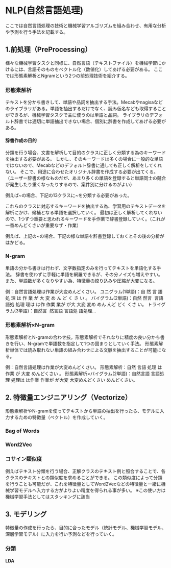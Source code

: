 # NLP(自然言語処理)

ここでは自然言語処理の技術と機械学習アルゴリズムを組み合わせ、有用な分析や予測を行う手法を記載する。

## 1.前処理（PreProcessing）
様々な機械学習タスクと同様に、自然言語（テキストファイル）を機械学習にかけるには、言語そのものをベクトル化（数値化）してあげる必要がある。
ここでは形態素解析とNgramという2つの前処理技術を紹介する。

### 形態素解析
テキストを分かち書きして、単語や品詞を抽出する手法。Mecabやnagisaなどのライブラリがある。単語を抽出するだけでなく、読み仮名なども取得することができるが、機械学習タスクで主に使うのは単語と品詞。
ライブラリのデフォルト辞書では適切に単語抽出できない場合、個別に辞書を作成してあげる必要がある。

#### 辞書作成の目的
分類を行う場合、文書を解析して目的のクラスに正しく分類する為のキーワードを抽出する必要がある。
しかし、そのキーワードは多くの場合に一般的な単語ではないので、Mecabなどのデフォルト辞書に通しても正しく解析をしてくれない。
そこで、用途に合わせたオリジナル辞書を作成する必要が出てくる。
（ユーザー辞書の様なものだが、あまり多くの単語を登録すると単語同士の競合が発生したり重くなったりするので、案件別に分けるのがよい）

例えば~の場合、下記の13クラスに~を分類する必要があった。


これらのクラスに対応するキーワードを抽出する為、学習用のテキストデータを解析にかけ、候補となる単語を選択していく。
最初は正しく解析してくれないので、1つずつ重要と思われるキーワードを手作業で辞書登録していく。（これが一番めんどくさいが重要なザ・作業）

例えば、上記の~の場合、下記の様な単語を辞書登録しておくとその後の分析がはかどる。

### N-gram
単語の分かち書きは行わず、文字数指定のみを行ってテキストを単語化する手法。
辞書を使わずに手軽に単語を網羅できるが、その分ノイズも増えやすい。また、単語数が多くなりやすい為、特徴量の絞り込みや圧縮が大変になる。

例：自然言語処理は作業が大変めんどくさい。
ユニグラム(1単語)：自 然 言 語 処 理 は 作 業 が 大 変 め ん ど く さ い 。
バイグラム(2単語)：自然 然言  言語 語処 処理 理は は作 作業 業が が大 大変 変め めん んど どく くさ い。
トライグラム(3単語)：自然言  然言語 言語処 語処理...

### 形態素解析×N-gram
形態素解析とN-gramの合わせ技。形態素解析でそれなりに精度の良い分かち書きを行い、N-gramで単語数を指定して1つの固まりとしていく手法。
形態素解析単体では読み取れない単語の組み合わせによる文脈を抽出することが可能になる。

例：自然言語処理は作業が大変めんどくさい。
形態素解析：自然 言語 処理 は 作業 が 大変 めんどくさい 。
形態素解析×バイグラム(2単語)：自然言語 言語処理 処理は は作業 作業が が大変 大変めんどくさい めんどくさい。

## 2. 特徴量エンジニアリング（Vectorize）
形態素解析やN-gramを使ってテキストから単語の抽出を行ったら、モデルに入力するための特徴量（ベクトル）を作成していく。


### Bag of Words


### Word2Vec


### コサイン類似度
例えばテキスト分類を行う場合、正解クラスのテキスト例と照合することで、各クラスのテキストとの類似度を求めることができる。
この類似度によって分類を行うことも可能だが、これを特徴量としてWord2Vecなどの特徴量と一緒に機械学習モデルへ入力する方がよりよい精度を得られる事が多い。
※この使い方は機械学習手法としてはスタッキングに該当

## 3. モデリング
特徴量の作成を行ったら、目的に合ったモデル（統計モデル、機械学習モデル、深層学習モデル）に入力を行い予測などを行っていく。

### 分類
#### LDA






